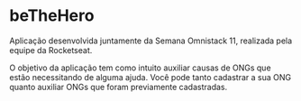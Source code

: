 # beTheHero

Aplicação desenvolvida juntamente da Semana Omnistack 11, realizada pela equipe da Rocketseat. 

O objetivo da aplicação tem como intuito auxiliar causas de ONGs que estão necessitando de alguma ajuda. Você pode tanto cadastrar a sua ONG quanto auxiliar ONGs que foram previamente cadastradas.
